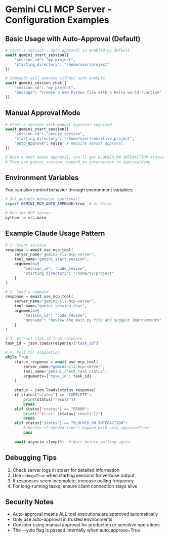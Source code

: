 # Gemini CLI MCP Server - Configuration Examples

## Basic Usage with Auto-Approval (Default)

```python
# Start a session - auto-approval is enabled by default
await gemini_start_session({
    "session_id": "my_project",
    "starting_directory": "/home/user/project"
})

# Commands will execute without auth prompts
await gemini_session_chat({
    "session_id": "my_project", 
    "message": "Create a new Python file with a hello world function"
})
```

## Manual Approval Mode

```python
# Start a session with manual approval required
await gemini_start_session({
    "session_id": "secure_session",
    "starting_directory": "/home/user/sensitive_project",
    "auto_approve": False  # Require manual approval
})

# When a tool needs approval, you'll get BLOCKED_ON_INTERACTION status
# Then use gemini_session_respond_to_interaction to approve/deny
```

## Environment Variables

You can also control behavior through environment variables:

```bash
# Set default behavior (optional)
export GEMINI_MCP_AUTO_APPROVE=true  # or false

# Run the MCP server
python -m src.main
```

## Example Claude Usage Pattern

```python
# 1. Start session
response = await use_mcp_tool(
    server_name="gemini-cli-mcp-server",
    tool_name="gemini_start_session",
    arguments={
        "session_id": "code_review",
        "starting_directory": "/home/ty/project"
    }
)

# 2. Send a command
response = await use_mcp_tool(
    server_name="gemini-cli-mcp-server",
    tool_name="gemini_session_chat",
    arguments={
        "session_id": "code_review",
        "message": "Review the main.py file and suggest improvements"
    }
)

# 3. Extract task_id from response
task_id = json.loads(response)["task_id"]

# 4. Poll for completion
while True:
    status_response = await use_mcp_tool(
        server_name="gemini-cli-mcp-server",
        tool_name="gemini_check_task_status",
        arguments={"task_id": task_id}
    )
    
    status = json.loads(status_response)
    if status["status"] == "COMPLETE":
        print(status["result"])
        break
    elif status["status"] == "ERROR":
        print(f"Error: {status['result']}")
        break
    elif status["status"] == "BLOCKED_ON_INTERACTION":
        # Handle if needed (won't happen with auto_approve=True)
        pass
    
    await asyncio.sleep(5)  # Wait before polling again
```

## Debugging Tips

1. Check server logs in stderr for detailed information
2. Use `debug=True` when starting sessions for verbose output
3. If responses seem incomplete, increase polling frequency
4. For long-running tasks, ensure client connection stays alive

## Security Notes

- Auto-approval means ALL tool executions are approved automatically
- Only use auto-approval in trusted environments
- Consider using manual approval for production or sensitive operations
- The --yolo flag is passed internally when auto_approve=True
